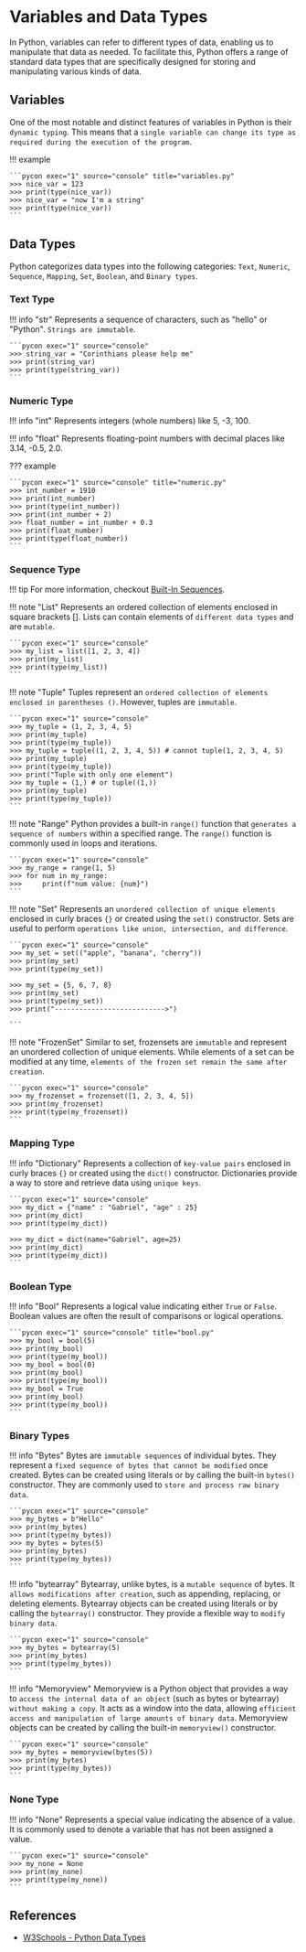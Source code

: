 # Variables and Data Types  

In Python, variables can refer to different types of data, enabling us to manipulate that data as needed. To facilitate this, Python offers a range of standard data types that are specifically designed for storing and manipulating various kinds of data.

## Variables

One of the most notable and distinct features of variables in Python is their `dynamic typing`. This means that a `single variable can change its type as required during the execution of the program`.

!!! example

    ```pycon exec="1" source="console" title="variables.py"
    >>> nice_var = 123
    >>> print(type(nice_var))
    >>> nice_var = "now I'm a string"
    >>> print(type(nice_var))
    ```

## Data Types

Python categorizes data types into the following categories: `Text`, `Numeric`, `Sequence`, `Mapping`, `Set`, `Boolean`, and `Binary types`.

### Text Type

!!! info "str"
    Represents a sequence of characters, such as "hello" or "Python". `Strings are immutable`.

    ```pycon exec="1" source="console"
    >>> string_var = "Corinthians please help me"
    >>> print(string_var)
    >>> print(type(string_var))
    ```

### Numeric Type

!!! info "int"
    Represents integers (whole numbers) like 5, -3, 100.

!!! info "float"
    Represents floating-point numbers with decimal places like 3.14, -0.5, 2.0.

??? example

    ```pycon exec="1" source="console" title="numeric.py"
    >>> int_number = 1910
    >>> print(int_number)
    >>> print(type(int_number))
    >>> print(int_number + 2)
    >>> float_number = int_number + 0.3
    >>> print(float_number)
    >>> print(type(float_number))
    ```

### Sequence Type

!!! tip
    For more information, checkout [Built-In Sequences](../data_structures/sequence.md#built-in-sequences).

!!! note "List"
    Represents an ordered collection of elements enclosed in square brackets []. Lists can contain elements of `different data types` and are `mutable`.

    ```pycon exec="1" source="console"
    >>> my_list = list([1, 2, 3, 4])
    >>> print(my_list)
    >>> print(type(my_list))
    ```

!!! note "Tuple"
    Tuples represent an `ordered collection of elements enclosed in parentheses ()`. However, tuples are `immutable`.

    ```pycon exec="1" source="console"
    >>> my_tuple = (1, 2, 3, 4, 5)
    >>> print(my_tuple)
    >>> print(type(my_tuple))
    >>> my_tuple = tuple((1, 2, 3, 4, 5)) # cannot tuple(1, 2, 3, 4, 5)
    >>> print(my_tuple)
    >>> print(type(my_tuple))
    >>> print("Tuple with only one element")
    >>> my_tuple = (1,) # or tuple((1,))
    >>> print(my_tuple)
    >>> print(type(my_tuple))
    ```

!!! note "Range"
    Python provides a built-in `range()` function that `generates a sequence of numbers` within a specified range. The `range()` function is commonly used in loops and iterations.

    ```pycon exec="1" source="console"
    >>> my_range = range(1, 5)
    >>> for num in my_range:
    >>>     print(f"num value: {num}")
    ```

!!! note "Set"
    Represents an `unordered collection of unique elements` enclosed in curly braces `{}` or created using the `set()` constructor. Sets are useful to perform `operations like union, intersection, and difference`.

    ```pycon exec="1" source="console"
    >>> my_set = set(("apple", "banana", "cherry"))
    >>> print(my_set)
    >>> print(type(my_set))

    >>> my_set = {5, 6, 7, 8}
    >>> print(my_set)
    >>> print(type(my_set))
    >>> print("--------------------------->")

    ```

!!! note "FrozenSet"
    Similar to set, frozensets are `immutable` and represent an unordered collection of unique elements. While elements of a set can be modified at any time, `elements of the frozen set remain the same after creation`.

    ```pycon exec="1" source="console"
    >>> my_frozenset = frozenset([1, 2, 3, 4, 5])
    >>> print(my_frozenset)
    >>> print(type(my_frozenset))
    ```

### Mapping Type

!!! info "Dictionary"
    Represents a collection of `key-value pairs` enclosed in curly braces `{}` or created using the `dict()` constructor. Dictionaries provide a way to store and retrieve data using `unique keys`.

    ```pycon exec="1" source="console"
    >>> my_dict = {"name" : "Gabriel", "age" : 25}
    >>> print(my_dict)
    >>> print(type(my_dict))

    >>> my_dict = dict(name="Gabriel", age=25)
    >>> print(my_dict)
    >>> print(type(my_dict))
    ```

### Boolean Type

!!! info "Bool"
    Represents a logical value indicating either `True` or `False`. Boolean values are often the result of comparisons or logical operations.

    ```pycon exec="1" source="console" title="bool.py"
    >>> my_bool = bool(5)
    >>> print(my_bool)
    >>> print(type(my_bool))
    >>> my_bool = bool(0)
    >>> print(my_bool)
    >>> print(type(my_bool))
    >>> my_bool = True
    >>> print(my_bool)
    >>> print(type(my_bool))
    ```

### Binary Types

!!! info "Bytes"
    Bytes are `immutable sequences` of individual bytes. They represent a `fixed sequence of bytes that cannot be modified` once created. Bytes can be created using literals or by calling the built-in `bytes()` constructor. They are commonly used to `store and process raw binary data`.

    ```pycon exec="1" source="console"
    >>> my_bytes = b"Hello"
    >>> print(my_bytes)
    >>> print(type(my_bytes))
    >>> my_bytes = bytes(5)
    >>> print(my_bytes)
    >>> print(type(my_bytes))
    ```

!!! info "bytearray"
    Bytearray, unlike bytes, is a `mutable sequence` of bytes. It `allows modifications after creation`, such as appending, replacing, or deleting elements. Bytearray objects can be created using literals or by calling the `bytearray()` constructor. They provide a flexible way to `modify binary data`.

    ```pycon exec="1" source="console"
    >>> my_bytes = bytearray(5)
    >>> print(my_bytes)
    >>> print(type(my_bytes))
    ```

!!! info "Memoryview"
    Memoryview is a Python object that provides a way to `access the internal data of an object` (such as bytes or bytearray) `without making a copy`. It acts as a window into the data, allowing `efficient access and manipulation of large amounts of binary data`. Memoryview objects can be created by calling the built-in `memoryview()` constructor.

    ```pycon exec="1" source="console"
    >>> my_bytes = memoryview(bytes(5))
    >>> print(my_bytes)
    >>> print(type(my_bytes))
    ```

### None Type

!!! info "None"
    Represents a special value indicating the absence of a value. It is commonly used to denote a variable that has not been assigned a value.

    ```pycon exec="1" source="console"
    >>> my_none = None
    >>> print(my_none)
    >>> print(type(my_none))
    ```

## References

- [W3Schools - Python Data Types](https://www.w3schools.com/python/python_datatypes.asp)
